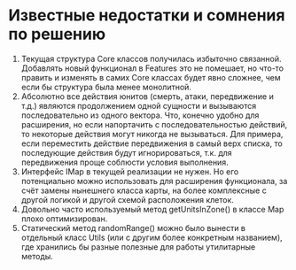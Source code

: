 # **Известные недостатки и сомнения по решению**
1. Текущая структура Core классов получилась избыточно связанной. Добавлять новый функционал в Features это не помешает, но что-то править и изменять в самих Core классах будет явно сложнее, чем если бы структура была менее монолитной.
2. Абсолютно все действия юнитов (смерть, атаки, передвижение и т.д.) являются продолжением одной сущности и вызываются последовательно из одного вектора. Что, конечно удобно для расширения, но если напортачить с последовательностью действий, то некоторые действия могут никогда не вызываться. Для примера, если переместить действие передвижения в самый верх списка, то последующие действия будут игнорироваться, т.к. для передвижения проще соблюсти условия выполнения.
3. Интерфейс IMap в текущей реализации не нужен. Но его потенциально можно использовать для расширения функционала, за счёт замены нынешнего класса карты, на более комплексные с другой логикой и другой схемой расположения клеток.
4. Довольно часто используемый метод getUnitsInZone() в классе Map плохо оптимизирован.
5. Статический метод randomRange() можно было вынести в отдельный класс Utils (или с другим более конкретным названием), где хранились бы разные полезные для работы утилитарные методы. 
